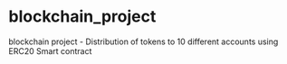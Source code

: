 # blockchain_project
blockchain project - Distribution of tokens to 10 different accounts using ERC20 Smart contract
